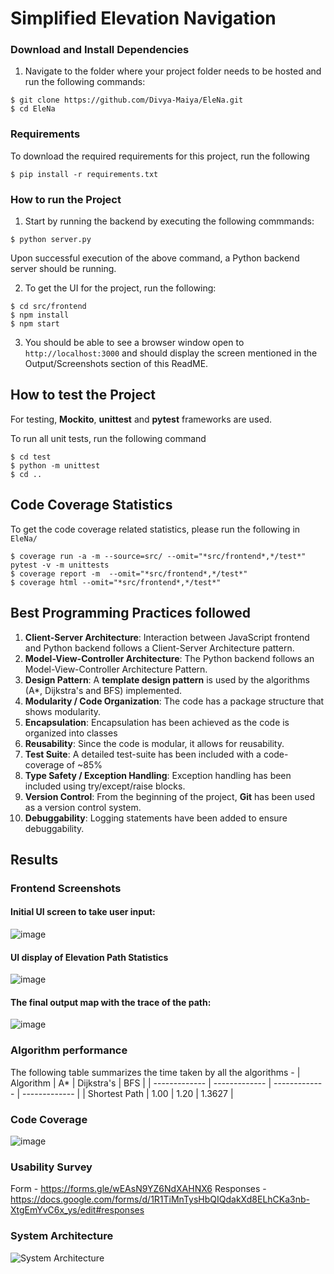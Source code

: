# Simplified Elevation Navigation


### Download and Install Dependencies 
1. Navigate to the folder where your project folder needs to be hosted and run the following commands:

```
$ git clone https://github.com/Divya-Maiya/EleNa.git
$ cd EleNa
```

### Requirements 
To download the required requirements for this project, run the following
```
$ pip install -r requirements.txt
```

### How to run the Project
1. Start by running the backend by executing the following commmands: 

```
$ python server.py
```
Upon successful execution of the above command, a Python backend server should be running.

2. To get the UI for the project, run the following: 
```
$ cd src/frontend
$ npm install
$ npm start
```

3. You should be able to see a browser window open to `http://localhost:3000` and should display the screen mentioned in the Output/Screenshots section of this ReadME. 


## How to test the Project
For testing, **Mockito**, **unittest** and **pytest** frameworks are used.

To run all unit tests, run the following command 
```
$ cd test
$ python -m unittest
$ cd ..
```

## Code Coverage Statistics
To get the code coverage related statistics, please run the following in `EleNa/` 
```
$ coverage run -a -m --source=src/ --omit="*src/frontend*,*/test*" pytest -v -m unittests
$ coverage report -m  --omit="*src/frontend*,*/test*"
$ coverage html --omit="*src/frontend*,*/test*"
``` 

## Best Programming Practices followed 
1. **Client-Server Architecture**: Interaction between JavaScript frontend and Python backend follows a Client-Server Architecture pattern.
2. **Model-View-Controller Architecture**: The Python backend follows an Model-View-Controller Architecture Pattern.
3. **Design Pattern**: A **template design pattern** is used by the algorithms (A*, Dijkstra's and BFS) implemented.
4. **Modularity / Code Organization**: The code has a package structure that shows modularity.
5. **Encapsulation**: Encapsulation has been achieved as the code is organized into classes
6. **Reusability**: Since the code is modular, it allows for reusability. 
7. **Test Suite**: A detailed test-suite has been included with a code-coverage of ~85%
8. **Type Safety / Exception Handling**: Exception handling has been included using try/except/raise blocks. 
9. **Version Control**: From the beginning of the project, **Git** has been used as a version control system.
10. **Debuggability**: Logging statements have been added to ensure debuggability. 


## Results  

### Frontend Screenshots
#### Initial UI screen to take user input: 
![image](https://user-images.githubusercontent.com/91640174/144970011-59f6c8d2-98e4-463f-886f-13b7dc54234e.png)


#### UI display of Elevation Path Statistics
![image](https://user-images.githubusercontent.com/91640174/144970028-6a8edc32-fdf0-41e0-9203-1f6d6c9286d3.png)


#### The final output map with the trace of the path: 
![image](https://user-images.githubusercontent.com/91640174/144970048-152b0d3a-8ab0-4790-9a2d-d1f611fa7da6.png)


### Algorithm performance 
The following table summarizes the time taken by all the algorithms - 
| Algorithm     | A*    | Dijkstra's    |     BFS       |
| ------------- | ------------- | ------------- | ------------- |
| Shortest Path  | 1.00  | 1.20  | 1.3627  |


### Code Coverage 

![image](https://user-images.githubusercontent.com/91640174/144973057-a9dabe8a-b697-4c5a-8731-10d8e36f6c60.png)


### Usability Survey
Form - https://forms.gle/wEAsN9YZ6NdXAHNX6
Responses - https://docs.google.com/forms/d/1R1TiMnTysHbQIQdakXd8ELhCKa3nb-XtgEmYvC6x_ys/edit#responses

### System Architecture 
![System Architecture](./architecture.jpg)


